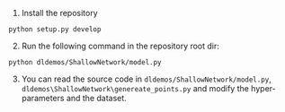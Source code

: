 1. Install the repository

```shell
python setup.py develop
```

2. Run the following command in the repository root dir:

```shell
python dldemos/ShallowNetwork/model.py
```

3. You can read the source code in `dldemos/ShallowNetwork/model.py`, `dldemos\ShallowNetwork\genereate_points.py` and modify the hyper-parameters and the dataset.
